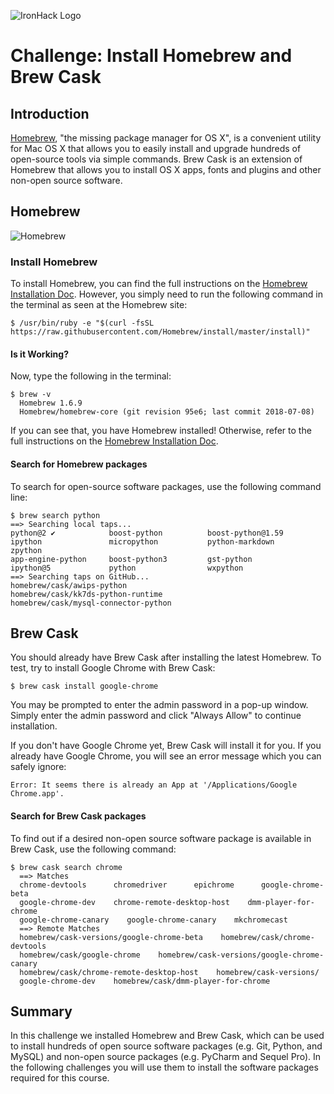 ![IronHack Logo](https://s3-eu-west-1.amazonaws.com/ih-materials/uploads/upload_d5c5793015fec3be28a63c4fa3dd4d55.png)

# Challenge: Install Homebrew and Brew Cask

## Introduction

[Homebrew](https://brew.sh/), "the missing package manager for OS X", is a convenient utility for Mac OS X that allows you to easily install and upgrade hundreds of open-source tools via simple commands. Brew Cask is an extension of Homebrew that allows you to install OS X apps, fonts and plugins and other non-open source software.

## Homebrew

![Homebrew](/static/images/homebrew.png)

### Install Homebrew

To install Homebrew, you can find the full instructions on the [Homebrew Installation Doc](https://docs.brew.sh/Installation). However, you simply need to run the following command in the terminal as seen at the Homebrew site:

```
$ /usr/bin/ruby -e "$(curl -fsSL https://raw.githubusercontent.com/Homebrew/install/master/install)"
```

#### Is it Working?

Now, type the following in the terminal:

```
$ brew -v
  Homebrew 1.6.9
  Homebrew/homebrew-core (git revision 95e6; last commit 2018-07-08)
```

If you can see that, you have Homebrew installed! Otherwise, refer to the full instructions on the [Homebrew Installation Doc](https://docs.brew.sh/Installation).

#### Search for Homebrew packages

To search for open-source software packages, use the following command line:

```
$ brew search python
==> Searching local taps...
python@2 ✔            boost-python          boost-python@1.59     ipython               micropython           python-markdown       zpython
app-engine-python     boost-python3         gst-python            ipython@5             python                wxpython
==> Searching taps on GitHub...
homebrew/cask/awips-python                           homebrew/cask/kk7ds-python-runtime                   homebrew/cask/mysql-connector-python
```

## Brew Cask

You should already have Brew Cask after installing the latest Homebrew. To test, try to install Google Chrome with Brew Cask:

```
$ brew cask install google-chrome
```

You may be prompted to enter the admin password in a pop-up window. Simply enter the admin password and click "Always Allow" to continue installation.

If you don't have Google Chrome yet, Brew Cask will install it for you. If you already have Google Chrome, you will see an error message which you can safely ignore:

```
Error: It seems there is already an App at '/Applications/Google Chrome.app'.
```

#### Search for Brew Cask packages

To find out if a desired non-open source software package is available in Brew Cask, use the following command:

```
$ brew cask search chrome
  ==> Matches
  chrome-devtools      chromedriver      epichrome      google-chrome-beta
  google-chrome-dev    chrome-remote-desktop-host    dmm-player-for-chrome
  google-chrome-canary    google-chrome-canary    mkchromecast
  ==> Remote Matches
  homebrew/cask-versions/google-chrome-beta    homebrew/cask/chrome-devtools
  homebrew/cask/google-chrome    homebrew/cask-versions/google-chrome-canary
  homebrew/cask/chrome-remote-desktop-host    homebrew/cask-versions/
  google-chrome-dev    homebrew/cask/dmm-player-for-chrome
```

## Summary

In this challenge we installed Homebrew and Brew Cask, which can be used to install hundreds of open source software packages (e.g. Git, Python, and MySQL) and non-open source packages (e.g. PyCharm and Sequel Pro). In the following challenges you will use them to install the software packages required for this course.
